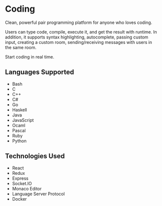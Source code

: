 # Coding

Clean, powerful pair programming platform for anyone who loves coding.

Users can type code, compile, execute it, and get the result with runtime. In addition, it supports syntax highlighting, autocomplete, passing custom input, creating a custom room, sending/receiving messages with users in the same room.

Start coding in real time.

## Languages Supported

* Bash
* C
* C++
* C#
* Go
* Haskell
* Java
* JavaScript
* Ocaml
* Pascal
* Ruby
* Python

## Technologies Used

* React
* Redux
* Express
* Socket.IO
* Monaco Editor
* Language Server Protocol
* Docker
